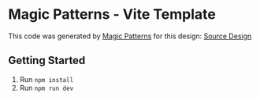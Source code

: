 # Magic Patterns - Vite Template

This code was generated by [Magic Patterns](https://magicpatterns.com) for this design: [Source Design](https://www.magicpatterns.com/c/ofuztmr1vq5fxy786asds9)

## Getting Started

1. Run `npm install`
2. Run `npm run dev`

